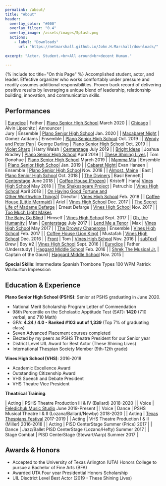 ```yaml
---
permalink: /about/
title: "About"
header:
  overlay_color: "#000"
  overlay_filter: "0.4"
  overlay_image: /assets/images/Splash.png
  actions:
    - label: "Downloads"
      url: "https://netmarshall.github.io/John.H.Marshall/downloads/"
    
excerpt: "Actor. Student.<br>All around<br>decent Human."

---
```

{% include toc title="On this Page" %}
Accomplished student, actor, and leader. Effective organizer who works comfortably under pressure and readily assumes additional responsibilities. Proven track record of delivering positive results by leveraging a unique blend of leadership, relationship building, innovation, and communication skills.

## Performances

| [Eurydice](https://netmarshall.github.io/John.H.Marshall/gallery/#eurydice) | Father | [Plano Senior High School](https://www.pshstheatre.com/about) March 2020 |
| [Chicago](https://netmarshall.github.io/John.H.Marshall/gallery/#chicago) | Alvin Lipschitz \| Announcer \| <br>Jury \| Ensemble | [Plano Senior High School](https://www.pshstheatre.com/about) Jan. 2020 |
| [Macabaret Night](https://netmarshall.github.io/John.H.Marshall/gallery/#macabaret-night) | Gomez Addams \| Ensemble | [Plano Senior High School](https://www.pshstheatre.com/about) Oct. 2019 |
| [Wendy and Peter Pan](https://netmarshall.github.io/John.H.Marshall/gallery/#wendy-and-peter-pan) | George Darling | [Plano Senior High School](https://www.pshstheatre.com/about) Oct. 2019 |
| [Violet Sharp](https://netmarshall.github.io/John.H.Marshall/gallery/#violet-sharp) | Harry Walsh | [Centerstage](https://www.pisd.edu/Page/19755) July 2019 |
| [Bright Ideas](https://netmarshall.github.io/John.H.Marshall/gallery/#bright-ideas) | Joshua Bradley | [Plano Senior High School](https://www.pshstheatre.com/about) April 2019 |
| [These Shining Lives](https://netmarshall.github.io/John.H.Marshall/gallery/#these-shining-lives) | Tom Donohue | [Plano Senior High School](https://www.pshstheatre.com/about) March 2019 |
| [Mamma Mia](https://netmarshall.github.io/John.H.Marshall/gallery/#mamma-mia) | Ensemble | [Plano Senior High School](https://www.pshstheatre.com/about) Jan. 2019 |
| [Cabaret Night](https://netmarshall.github.io/John.H.Marshall/gallery/#cabaret-night)| Evan Hansen \| Ensemble | [Plano Senior High School](https://www.pshstheatre.com/about) Nov. 2018 |
| [Almost, Maine](https://netmarshall.github.io/John.H.Marshall/gallery/#almost-main) | East | [Plano Senior High School](https://www.pshstheatre.com/about) Oct. 2018 |
| [The Diviners](https://netmarshall.github.io/John.H.Marshall/gallery/#the-diviners) | Basil Bennett  | [Centerstage](https://www.pisd.edu/Page/19755) June 2018 |
| [Coffee House (Frozen)](https://netmarshall.github.io/John.H.Marshall/gallery/#coffee-house-frozen) | Kristoff \| Hans| [Vines High School](https://www.pisd.edu/Page/15110#calendar72951/20200216/month) May 2018 |
| [The Shakespeare Project](https://netmarshall.github.io/John.H.Marshall/gallery/#the-shakespeare-project) | Petruchio | [Vines High School](https://www.pisd.edu/Page/15110#calendar72951/20200216/month) April 2018 |
| [On Having Good Fortune and <br>Other Worthwhile Things}](https://netmarshall.github.io/John.H.Marshall/gallery/#on-having-good-fortune-and-other-worthwhile-things)| Director | [Vines High School](https://www.pisd.edu/Page/15110#calendar72951/20200216/month) Feb. 2018 |
| [Coffee House (Little Mermaid)](https://netmarshall.github.io/John.H.Marshall/gallery/#coffee-house-little-mermaid) | Ariel | [Vines High School](https://www.pisd.edu/Page/15110#calendar72951/20200216/month) Dec. 2017 |
| [The Secret Life of Madame Defarge](https://netmarshall.github.io/John.H.Marshall/gallery/#the-secret-life-of-maddame-defarge) | Ernest Defarge | [Vines High School](https://www.pisd.edu/Page/15110#calendar72951/20200216/month) Nov. 2017 |
| [Too Much Light Makes <br>The Baby Go Blind](https://netmarshall.github.io/John.H.Marshall/gallery/#too-much-light-makes-the-baby-go-blind) | Himself | [Vines High School](https://www.pisd.edu/Page/15110#calendar72951/20200216/month) Sept. 2017 |
| [Oh, the Humanity](https://netmarshall.github.io/John.H.Marshall/gallery/#oh-the-humanity) | Man | [Centerstage](https://www.pisd.edu/Page/19755) July 2017 |
| [Lend Me a Tenor](https://netmarshall.github.io/John.H.Marshall/gallery/#lend-me-a-tenor) | Max | [Vines High School](https://www.pisd.edu/Page/15110#calendar72951/20200216/month) May 2017 |
| [The Drowsy Chaperone](https://netmarshall.github.io/John.H.Marshall/gallery/#the-drowsey-chaperone) | Ensemble  | [Vines High School](https://www.pisd.edu/Page/15110#calendar72951/20200216/month) Feb. 2017 |
| [Coffee House (Lion King)](https://netmarshall.github.io/John.H.Marshall/gallery/#coffee-house-lion-king) | Mustafah | [Vines High School](https://www.pisd.edu/Page/15110#calendar72951/20200216/month) Dec. 2016 |
| [Front](https://netmarshall.github.io/John.H.Marshall/gallery/#front) | Tom  | [Vines High School](https://www.pisd.edu/Page/15110#calendar72951/20200216/month) Nov. 2016 |
| [subText](https://netmarshall.github.io/John.H.Marshall/gallery/#subtext)| Drew \| Boy #2  | [Vines High School](https://www.pisd.edu/Page/15110#calendar72951/20200216/month) Sept. 2016 |
| [Eurydice](https://netmarshall.github.io/John.H.Marshall/gallery/#eurydice-1) | Father (Understudy) | [Haggard Middle School](https://sites.google.com/Pisd.edu/haggardtheatre) Feb. 2016 |
| [Shrek The Musical Jr.](https://netmarshall.github.io/John.H.Marshall/gallery/#shrek-the-musical-jr) | Captain of the Gaurd | [Haggard Middle School](https://sites.google.com/Pisd.edu/haggardtheatre) Nov. 2015 |

**Special Skills**: <a class="btn btn--primary">Intermediate Spanish</a> <a class="btn btn--primary">Trombone</a> <a class="btn btn--primary">Types 100 WPM</a> <a class="btn btn--primary">Patrick Warburton Impression</a>

## Education & Experience

**Plano Senior High School (PSHS)**: Senior at PSHS graduating in June 2020. 
* National Merit Scholarship Program Letter of Commendation 
* 98th Percentile on the Scholastic Apptitude Test (SAT): **1420** (710 verbal, and 710 Math)
* GPA: **4.24 / 4.0 - Ranked #103 out of 1,339** (Top 7% of graduating class)
* Seven Advanced Placement courses completed
* Elected by my peers as PSHS Theatre President for our Senior year 
* District Level UIL Award for Best Actor (These Shining Lives)
* International Thespian Society Member (9th-12th grade)

**Vines High School (VHS)**: 2016-2018
* Academic Excellence Award
* Outstanding Citizenship Award
* VHS Speech and Debate President
* VHS Theatre Vice President

**Theatrical Training**:

| Acting | PSHS Theatre Production  III & IV (Ballard) 2018-2020 |
| Voice | [Feledichuk Music Studio](https://feledichuk.musicteachershelper.com/Introduction) June 2019-Present |
| Voice \| Dance | PSHS Musical Theatre  I & II (Lozana/Ballard/Newby) 2018-2020 |
| Acting | [Texas Thespians Festival](https://www.texasthespians.org/) 2017-2019 |
| Acting | VHS Theatre Production  I & II (Miller) 2016-2018 |
| Acting | PISD CenterStage Summer (Price) 2017 |
| Dance | Jazz/Ballet PISD CenterStage (Lozano/Hefty) Summer 2017 |
| Stage Combat | PISD CenterStage (Stewart/Aarp) Summer 2017 |


## Awards & Honors
* Accepted to the University of Texas Arlington (UTA) Honors College to pursue a Bachelor of Fine Arts (BFA)
* Awarded UTA Four year Presidential Honors Scholarship
* UIL Disctrict Level Best Actor (2019 - These Shining Lives)




